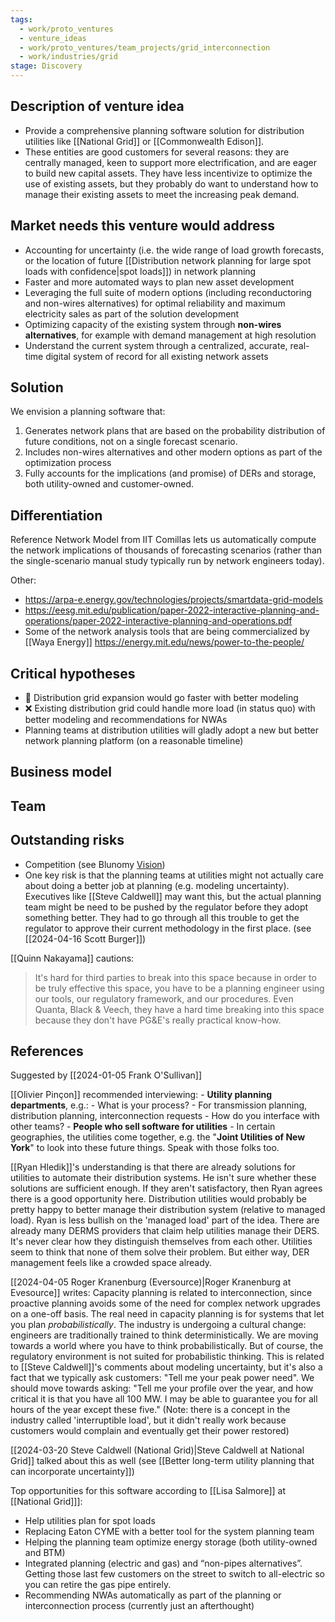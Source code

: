 ```yaml
---
tags:
  - work/proto_ventures
  - venture_ideas
  - work/proto_ventures/team_projects/grid_interconnection
  - work/industries/grid
stage: Discovery
---
```

## Description of venture idea
- Provide a comprehensive planning software solution for distribution utilities like [[National Grid]] or [[Commonwealth Edison]].
- These entities are good customers for several reasons: they are centrally managed, keen to support more electrification, and are eager to build new capital assets. They have less incentivize to optimize the use of existing assets, but they probably do want to understand how to manage their existing assets to meet the increasing peak demand.

## Market needs this venture would address
- Accounting for uncertainty (i.e. the wide range of load growth forecasts, or the location of future [[Distribution network planning for large spot loads with confidence|spot loads]]) in network planning
- Faster and more automated ways to plan new asset development
- Leveraging the full suite of modern options (including reconductoring and non-wires alternatives) for optimal reliability and maximum electricity sales as part of the solution development
- Optimizing capacity of the existing system through **non-wires alternatives**, for example with demand management at high resolution
- Understand the current system through a centralized, accurate, real-time digital system of record for all existing network assets

## Solution
We envision a planning software that:  
1. Generates network plans that are based on the probability distribution of future conditions, not on a single forecast scenario.  
2. Includes non-wires alternatives and other modern options as part of the optimization process  
3. Fully accounts for the implications (and promise) of DERs and storage, both utility-owned and customer-owned.

## Differentiation
Reference Network Model from IIT Comillas lets us automatically compute the network implications of thousands of forecasting scenarios (rather than the single-scenario manual study typically run by network engineers today).

Other:
- https://arpa-e.energy.gov/technologies/projects/smartdata-grid-models
- https://eesg.mit.edu/publication/paper-2022-interactive-planning-and-operations/paper-2022-interactive-planning-and-operations.pdf
- Some of the network analysis tools that are being commercialized by [[Waya Energy]] https://energy.mit.edu/news/power-to-the-people/

## Critical hypotheses
- 🚧 Distribution grid expansion would go faster with better modeling  
- ❌ Existing distribution grid could handle more load (in status quo) with better modeling and recommendations for NWAs  
- Planning teams at distribution utilities will gladly adopt a new but better network planning platform (on a reasonable timeline)

## Business model


## Team


## Outstanding risks
- Competition (see Blunomy [Vision](https://vision-grid.com/))
- One key risk is that the planning teams at utilities might not actually care about doing a better job at planning (e.g. modeling uncertainty). Executives like [[Steve Caldwell]] may want this, but the actual planning team might be need to be pushed by the regulator before they adopt something better. They had to go through all this trouble to get the regulator to approve their current methodology in the first place.  (see [[2024-04-16 Scott Burger]])

[[Quinn Nakayama]] cautions:
>It's hard for third parties to break into this space because in order to be truly effective this space, you have to be a planning engineer using our tools, our regulatory framework, and our procedures. Even Quanta, Black & Veech, they have a hard time breaking into this space because they don't have PG&E's really practical know-how.

## References
Suggested by [[2024-01-05 Frank O'Sullivan]]

[[Olivier Pinçon]] recommended interviewing:
	- **Utility planning departments**, e.g.:
		- What is your process?
		- For transmission planning, distribution planning, interconnection requests
		- How do you interface with other teams?
	- **People who sell software for utilities**
	- In certain geographies, the utilities come together, e.g. the "**Joint Utilities of New York**" to look into these future things. Speak with those folks too.

[[Ryan Hledik]]'s understanding is that there are already solutions for utilities to automate their distribution systems. He isn't sure whether these solutions are sufficient enough. If they aren't satisfactory, then Ryan agrees there is a good opportunity here. Distribution utilities would probably be pretty happy to better manage their distribution system (relative to managed load). Ryan is less bullish on the 'managed load' part of the idea. There are already many DERMS providers that claim help utilities manage their DERS. It's never clear how they distinguish themselves from each other. Utilities seem to think that none of them solve their problem. But either way, DER management feels like a crowded space already.

[[2024-04-05 Roger Kranenburg (Eversource)|Roger Kranenburg at Evesource]] writes: Capacity planning is related to interconnection, since proactive planning avoids some of the need for complex network upgrades on a one-off basis. The real need in capacity planning is for systems that let you plan *probabilistically*. The industry is undergoing a cultural change: engineers are traditionally trained to think deterministically. We are moving towards a world where you have to think probabilistically. But of course, the regulatory environment is not suited for probabilistic thinking. This is related to [[Steve Caldwell]]'s comments about modeling uncertainty, but it's also a fact that we typically ask customers: "Tell me your peak power need". We should move towards asking: "Tell me your profile over the year, and how critical it is that you have all 100 MW. I may be able to guarantee you for all hours of the year except these five." (Note: there is a concept in the industry called 'interruptible load', but it didn't really work because customers would complain and eventually get their power restored)

[[2024-03-20 Steve Caldwell (National Grid)|Steve Caldwell at National Grid]] talked about this as well (see [[Better long-term utility planning that can incorporate uncertainty]])

Top opportunities for this software according to [[Lisa Salmore]] at [[National Grid]]]:
- Help utilities plan for spot loads
- Replacing Eaton CYME with a better tool for the system planning team
- Helping the planning team optimize energy storage (both utility-owned and BTM)
- Integrated planning (electric and gas) and “non-pipes alternatives”. Getting those last few customers on the street to switch to all-electric so you can retire the gas pipe entirely.
- Recommending NWAs automatically as part of the planning or interconnection process (currently just an afterthought)